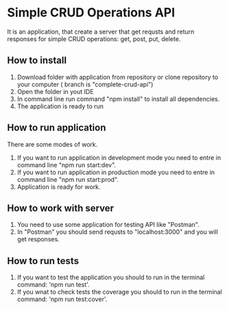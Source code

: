 # Simple CRUD Operations API

It is an application, that create a server that get requsts and return responses for simple CRUD operations: get, post, put, delete.

## How to install

1. Download folder with application from repository or clone repository to your computer ( branch is "complete-crud-api")
2. Open the folder in yout IDE
3. In command line run command "npm install" to install all dependencies.
4. The application is ready to run

## How to run application

There are some modes of work.

1. If you want to run application in development mode you need to entre in command line "npm run start:dev".
2. If you want to run application in production mode you need to entre in command line "npm run start:prod".
3. Application is ready for work.

## How to work with server

1. You need to use some application for testing API like "Postman".
2. In "Postman" you should send requsts to "localhost:3000" and you will get responses.

## How to run tests

1. If you want to test the application you should to run in the terminal command: 'npm run test'.
2. If you wnat to check tests the coverage you should to run in the terminal command: 'npm run test:cover'.
